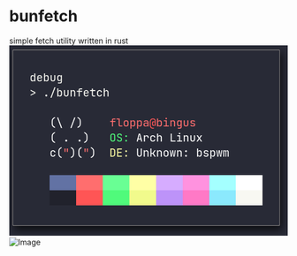 # bunfetch
simple fetch utility written in rust
![Image](img/bunfetch.png "bunfetch running in a standard terminal, dracula colorscheme")
![Image](img/bunfetch-tty.pmg "bunfetch running in a text-mode tty")
